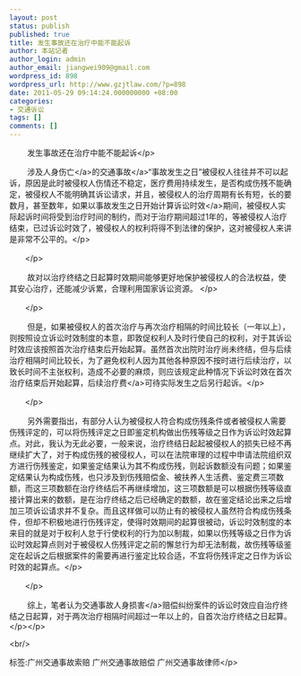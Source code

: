 ```yaml
---
layout: post
status: publish
published: true
title: 发生事故还在治疗中能不能起诉
author: 本站记者
author_login: admin
author_email: jiangwei909@gmail.com
wordpress_id: 898
wordpress_url: http://www.gzjtlaw.com/?p=898
date: 2011-05-29 09:14:24.000000000 +08:00
categories:
- 交通诉讼
tags: []
comments: []
---
```

<p><p>　　 发生事故还在治疗中能不能起诉<&#47;p><p>　　 涉及<a>人身伤亡<&#47;a>的<a>交通事故<&#47;a>&ldquo;事故发生之日&rdquo;被侵权人往往并不可以起诉，原因是此时被侵权人伤情还不稳定，医疗费用持续发生，是否构成伤残不能确定，被侵权人不能明确其诉讼请求，并且，被侵权人的治疗周期有长有短，长的要数月，甚至数年，如果以事故发生之日开始计算<a>诉讼时效<&#47;a>期间，被侵权人实际起诉时间将受到治疗时间的制约，而对于治疗期间超过1年的，等被侵权人治疗结束，已过诉讼时效了，被侵权人的权利将得不到法律的保护，这对被侵权人来讲是非常不公平的。<&#47;p><p>　　<&#47;p><br><p>　　 故对以治疗终结之日起算时效期间能够更好地保护被侵权人的合法权益，使其安心治疗，还能减少诉累，合理利用国家诉讼资源。 <&#47;p><p>　　<&#47;p><br><p>　　 但是，如果被侵权人的首次治疗与再次治疗相隔的时间比较长（一年以上），则按照设立诉讼时效制度的本意，即敦促权利人及时行使自己的权利，对于其诉讼时效应该按照首次治疗结束后开始起算。虽然首次出院时治疗尚未终结，但与后续治疗相隔时间比较长，为了避免权利人因为其他各种原因不按时进行后续治疗，以致长时间不主张权利，造成不必要的麻烦，则应该规定此种情况下诉讼时效在首次治疗结束后开始起算，后续<a>治疗费<&#47;a>可待实际发生之后另行起诉。<&#47;p><p>　　<&#47;p><br><p>　　 另外需要指出，有部分人认为被侵权人符合构成伤残条件或者被侵权人需要伤残评定的，可以将伤残评定之日即鉴定机构做出伤残等级之日作为诉讼时效起算点。对此，我认为无此必要，一般来说，治疗终结日起起被侵权人的损失已经不再继续扩大了，对于构成伤残的被侵权人，可以在法院审理的过程中申请法院组织双方进行伤残鉴定，如果鉴定结果认为其不构成伤残，则起诉数额没有问题；如果鉴定结果认为构成伤残，也只涉及到伤残赔偿金、被扶养人生活费、鉴定费三项数额，而这三项数额在治疗终结后不再继续增加，这三项数额是可以根据伤残等级直接计算出来的数额，是在治疗终结之后已经确定的数额，故在鉴定结论出来之后增加三项诉讼请求并不复杂。而且这样做可以防止有的被侵权人虽然符合构成伤残条件，但却不积极地进行伤残评定，使得时效期间的起算很被动，诉讼时效制度的本来目的就是对于权利人怠于行使权利的行为加以制裁，如果以伤残等级之日作为诉讼时效起算点则对于被侵权人伤残评定之前的懈怠行为却无法制裁，故伤残等级鉴定在起诉之后根据案件的需要再进行鉴定比较合适，不宜将伤残评定之日作为诉讼时效的起算点。<&#47;p><p>　　<&#47;p><br><p>　　 综上，笔者认为交通事故<a>人身损害<&#47;a>赔偿纠纷案件的诉讼时效应自治疗终结之日起算，对于两次治疗相隔时间超过一年以上的，自首次治疗终结之日起算。<&#47;p><&#47;p><br&#47;><p>标签:广州交通事故索赔 广州交通事故赔偿 广州交通事故律师<&#47;p>
